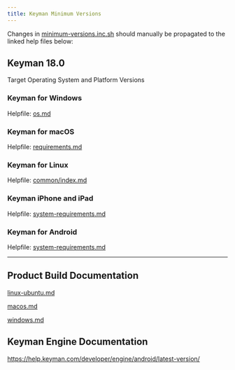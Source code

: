 ```yaml
---
title: Keyman Minimum Versions
---
```


Changes in [minimum-versions.inc.sh](minimum-versions.inc.sh) should manually be propagated to the linked help files below:

## Keyman 18.0

Target Operating System and Platform Versions

### Keyman for Windows

Helpfile: [os.md](../../windows/src/desktop/help/common/os.md)

### Keyman for macOS

Helpfile: [requirements.md](../../mac/help/about/requirements.md)

### Keyman for Linux

Helpfile: [common/index.md](../../linux/help/common/index.md#q-what-linux-distros-will-keyman-work-with)

### Keyman iPhone and iPad

Helpfile: [system-requirements.md](../../ios/help/about/system-requirements.md)

### Keyman for Android

Helpfile: [system-requirements.md](../../android/help/about/system-requirements.md)

----

## Product Build Documentation

[linux-ubuntu.md](../../docs/build/linux-ubuntu.md)

[macos.md](../../docs/build/macos.md)

[windows.md](../../docs/build/windows.md)

## Keyman Engine Documentation

https://help.keyman.com/developer/engine/android/latest-version/
